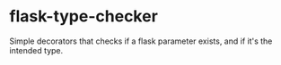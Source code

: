 # flask-type-checker
Simple decorators that checks if a flask parameter exists, and if it's the intended type.
